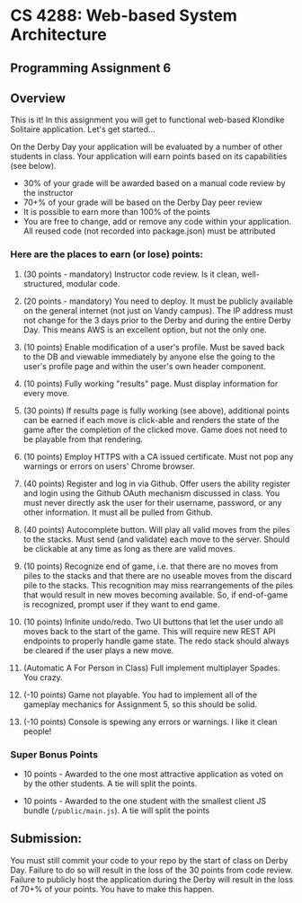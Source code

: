 # CS 4288: Web-based System Architecture 
## Programming Assignment 6

## Overview

This is it!  In this assignment you will get to functional web-based Klondike Solitaire application.  Let's get started...

On the Derby Day your application will be evaluated by a number of other students in class.  Your application will earn points based on its capabilities (see below).

* 30% of your grade will be awarded based on a manual code review by the instructor
* 70+% of your grade will be based on the Derby Day peer review  
* It is possible to earn more than 100% of the points
* You are free to change, add or remove any code within your application.  All reused code (not recorded into package.json) must be attributed

### Here are the places to earn (or lose) points:

1. (30 points - mandatory) Instructor code review.  Is it clean, well-structured, modular code.

1. (20 points - mandatory) You need to deploy.  It must be publicly available on the general internet (not just on Vandy campus).  The IP address must not change for the 3 days prior to the Derby and during the entire Derby Day.  This means AWS is an excellent option, but not the only one.

1. (10 points) Enable modification of a user's profile.  Must be saved back to the DB and viewable immediately by anyone else the going to the user's profile page and within the user's own header component.

1. (10 points) Fully working "results" page.  Must display information for every move.

1. (30 points) If results page is fully working (see above), additional points can be earned if each move is click-able and renders the state of the game after the completion of the clicked move.  Game does not need to be playable from that rendering.

1. (10 points) Employ HTTPS with a CA issued certificate.  Must not pop any warnings or errors on users' Chrome browser.

1. (40 points) Register and log in via Github.  Offer users the ability register and login using the Github OAuth mechanism discussed in class.  You must never directly ask the user for their username, password, or any other information.  It must all be pulled from Github.

1. (40 points) Autocomplete button.  Will play all valid moves from the piles to the stacks.  Must send (and validate) each move to the server.  Should be clickable at any time as long as there are valid moves.

1. (10 points) Recognize end of game, i.e. that there are no moves from piles to the stacks and that there are no useable moves from the discard pile to the stacks.  This recognition may miss rearrangements of the piles that would result in new moves becoming available.  So, if end-of-game is recognized, prompt user if they want to end game.

1. (10 points) Infinite undo/redo.  Two UI buttons that let the user undo all moves back to the start of the game.  This will require new REST API endpoints to properly handle game state.  The redo stack should always be cleared if the user plays a new move.

1. (Automatic A For Person in Class) Full implement multiplayer Spades.  You crazy.

1. (-10 points) Game not playable.  You had to implement all of the gameplay mechanics for Assignment 5, so this should be solid.

1. (-10 points) Console is spewing any errors or warnings.  I like it clean people!

### Super Bonus Points

* 10 points - Awarded to the one most attractive application as voted on by the other students.  A tie will split the points.

* 10 points - Awarded to the one student with the smallest client JS bundle (```/public/main.js```).  A tie will split the points


## Submission:

You must still commit your code to your repo by the start of class on Derby Day.  Failure to do so will result in the loss of the 30 points from code review.  Failure to publicly host the application during the Derby will result in the loss of 70+% of your points.  You have to make this happen.